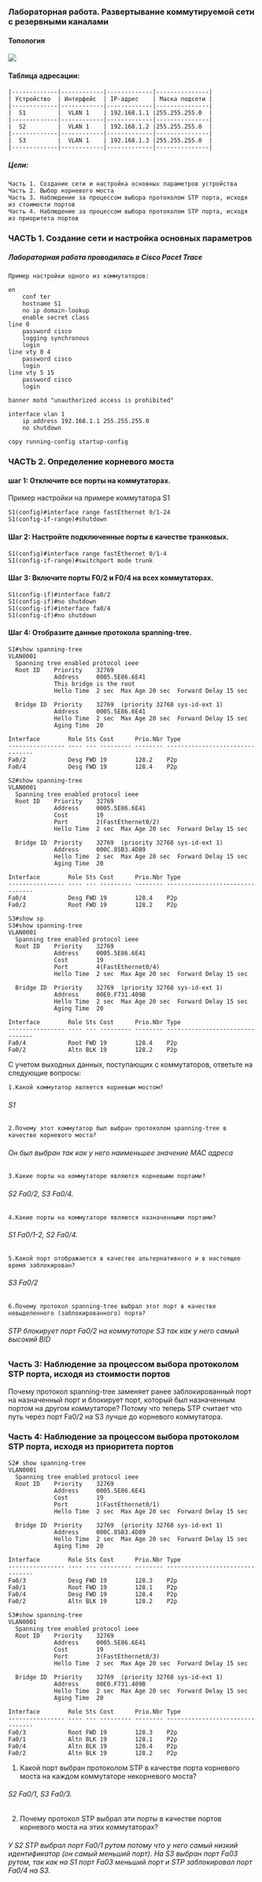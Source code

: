 ### Лабораторная работа. Развертывание коммутируемой сети с резервными каналами 

#### Топология
![](lab02-stp.png)

#### Таблица адресации:

    |-------------|------------|-------------|---------------|
    | Устройство  | Интерфейс  | IP-адрес    | Маска подсети |
    |-------------|------------|-------------|---------------|
    |  S1         |  VLAN 1    | 192.168.1.1 |255.255.255.0  |
    |-------------|------------|-------------|---------------|
    |  S2         |  VLAN 1    | 192.168.1.2 |255.255.255.0  |
    |-------------|------------|-------------|---------------|
    |  S3         |  VLAN 1    | 192.168.1.3 |255.255.255.0  |
    |-------------|------------|-------------|---------------|


##### Цели:
    Часть 1. Создание сети и настройка основных параметров устройства
    Часть 2. Выбор корневого моста
    Часть 3. Наблюдение за процессом выбора протоколом STP порта, исходя из стоимости портов
    Часть 4. Наблюдение за процессом выбора протоколом STP порта, исходя из приоритета портов


 ###    ЧАСТЬ 1. Создание сети и настройка основных параметров
 ##### Лабораторная работа проводилась в Cisco Pacet Trace
    Пример настройки одного из коммутаторов:

```
en
    conf ter
    hostname S1
    no ip domain-lookup
    enable secret class
line 0
    password cisco
    logging synchronous
    login
line vty 0 4
    password cisco
    login
line vty 5 15
    password cisco
    login

banner motd "unauthorized access is prohibited"

interface vlan 1
    ip address 192.168.1.1 255.255.255.0
    no shutdown

copy running-config startup-config

```

###    ЧАСТЬ 2. Определение корневого моста

#### шаг 1: Отключите все порты на коммутаторах.
Пример настройки на примере коммутатора S1
```
S1(config)#interface range fastEthernet 0/1-24
S1(config-if-range)#shutdown
```

#### Шаг 2:	Настройте подключенные порты в качестве транковых.

```
S1(config)#interface range fastEthernet 0/1-4
S1(config-if-range)#switchport mode trunk
```
#### Шаг 3:	Включите порты F0/2 и F0/4 на всех коммутаторах.

```
S1(config-if)#interface fa0/2
S1(config-if)#no shutdown 
S1(config-if)#interface fa0/4
S1(config-if)#no shutdown 
```
#### Шаг 4:	Отобразите данные протокола spanning-tree.


```
S1#show spanning-tree 
VLAN0001
  Spanning tree enabled protocol ieee
  Root ID    Priority    32769
             Address     0005.5E86.6E41
             This bridge is the root
             Hello Time  2 sec  Max Age 20 sec  Forward Delay 15 sec

  Bridge ID  Priority    32769  (priority 32768 sys-id-ext 1)
             Address     0005.5E86.6E41
             Hello Time  2 sec  Max Age 20 sec  Forward Delay 15 sec
             Aging Time  20

Interface        Role Sts Cost      Prio.Nbr Type
---------------- ---- --- --------- -------- --------------------------------
Fa0/2            Desg FWD 19        128.2    P2p
Fa0/4            Desg FWD 19        128.4    P2p
```

```
S2#show spanning-tree 
VLAN0001
  Spanning tree enabled protocol ieee
  Root ID    Priority    32769
             Address     0005.5E86.6E41
             Cost        19
             Port        2(FastEthernet0/2)
             Hello Time  2 sec  Max Age 20 sec  Forward Delay 15 sec

  Bridge ID  Priority    32769  (priority 32768 sys-id-ext 1)
             Address     000C.85B3.4D89
             Hello Time  2 sec  Max Age 20 sec  Forward Delay 15 sec
             Aging Time  20

Interface        Role Sts Cost      Prio.Nbr Type
---------------- ---- --- --------- -------- --------------------------------
Fa0/4            Desg FWD 19        128.4    P2p
Fa0/2            Root FWD 19        128.2    P2p
```

```
S3#show sp
S3#show spanning-tree 
VLAN0001
  Spanning tree enabled protocol ieee
  Root ID    Priority    32769
             Address     0005.5E86.6E41
             Cost        19
             Port        4(FastEthernet0/4)
             Hello Time  2 sec  Max Age 20 sec  Forward Delay 15 sec

  Bridge ID  Priority    32769  (priority 32768 sys-id-ext 1)
             Address     00E0.F731.409B
             Hello Time  2 sec  Max Age 20 sec  Forward Delay 15 sec
             Aging Time  20

Interface        Role Sts Cost      Prio.Nbr Type
---------------- ---- --- --------- -------- --------------------------------
Fa0/4            Root FWD 19        128.4    P2p
Fa0/2            Altn BLK 19        128.2    P2p
```


С учетом выходных данных, поступающих с коммутаторов, ответьте на следующие вопросы:

    1.Какой коммутатор является корневым мостом?  
######    S1
    2.Почему этот коммутатор был выбран протоколом spanning-tree в качестве корневого моста?
###### Он был выбран так как у него наименьшее значение MAC адреса
    3.Какие порты на коммутаторе являются корневыми портами? 
###### S2 Fa0/2, S3 Fa0/4.
    4.Какие порты на коммутаторе являются назначенными портами? 
######  S1 Fa0/1-2, S2 Fa0/4.
    5.Какой порт отображается в качестве альтернативного и в настоящее время заблокирован?
###### S3 Fa0/2
    6.Почему протокол spanning-tree выбрал этот порт в качестве невыделенного (заблокированного) порта?
###### STP блокирует порт Fa0/2 на коммутаторе S3 так как у него самый высокий BID

###    Часть 3:	Наблюдение за процессом выбора протоколом STP порта, исходя из стоимости портов
Почему протокол spanning-tree заменяет ранее заблокированный порт на назначенный порт и блокирует порт, который был назначенным портом на другом коммутаторе?
    Потому что теперь STP считает что путь через порт Fa0/2 на S3 лучше до корневого коммутатора.

### Часть 4:	Наблюдение за процессом выбора протоколом STP порта, исходя из приоритета портов


```
S2# show spanning-tree 
VLAN0001
  Spanning tree enabled protocol ieee
  Root ID    Priority    32769
             Address     0005.5E86.6E41
             Cost        19
             Port        1(FastEthernet0/1)
             Hello Time  2 sec  Max Age 20 sec  Forward Delay 15 sec

  Bridge ID  Priority    32769  (priority 32768 sys-id-ext 1)
             Address     000C.85B3.4D89
             Hello Time  2 sec  Max Age 20 sec  Forward Delay 15 sec
             Aging Time  20

Interface        Role Sts Cost      Prio.Nbr Type
---------------- ---- --- --------- -------- --------------------------------
Fa0/3            Desg FWD 19        128.3    P2p
Fa0/1            Root FWD 19        128.1    P2p
Fa0/4            Desg FWD 19        128.4    P2p
Fa0/2            Altn BLK 19        128.2    P2p

```


```
S3#show spanning-tree 
VLAN0001
  Spanning tree enabled protocol ieee
  Root ID    Priority    32769
             Address     0005.5E86.6E41
             Cost        19
             Port        3(FastEthernet0/3)
             Hello Time  2 sec  Max Age 20 sec  Forward Delay 15 sec

  Bridge ID  Priority    32769  (priority 32768 sys-id-ext 1)
             Address     00E0.F731.409B
             Hello Time  2 sec  Max Age 20 sec  Forward Delay 15 sec
             Aging Time  20

Interface        Role Sts Cost      Prio.Nbr Type
---------------- ---- --- --------- -------- --------------------------------
Fa0/3            Root FWD 19        128.3    P2p
Fa0/1            Altn BLK 19        128.1    P2p
Fa0/4            Altn BLK 19        128.4    P2p
Fa0/2            Altn BLK 19        128.2    P2p
```

1. Какой порт выбран протоколом STP в качестве порта корневого моста на каждом коммутаторе некорневого моста?
###### S2 Fa0/1, S3 Fa0/3.
2. Почему протокол STP выбрал эти порты в качестве портов корневого моста на этих коммутаторах?
###### У S2 STP выбрал порт Fa0/1 рутом потому что у него самый низкий идентификатор (он самый меньший порт). На S3 выбран порт Fa03 рутом, так как на S1 порт Fa03 меньший порт и STP заблокировал порт Fa0/4 на S3.
